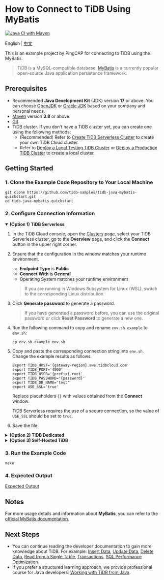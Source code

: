 # How to Connect to TiDB Using MyBatis

[![Java CI with Maven](https://github.com/tidb-samples/tidb-java-mybatis-quickstart/actions/workflows/maven.yml/badge.svg)](https://github.com/tidb-samples/tidb-java-mybatis-quickstart/actions/workflows/maven.yml)

English | [中文](/README-zh.md)

This is an example project by PingCAP for connecting to TiDB using the MyBatis.

> TiDB is a MySQL-compatible database. [MyBatis](https://mybatis.org/mybatis-3/index.html) is a currently popular open-source Java application persistence framework.

## Prerequisites

- Recommended **Java Development Kit** (JDK) version **17** or above. You can choose [OpenJDK](https://openjdk.org/) or [Oracle JDK](https://www.oracle.com/hk/java/technologies/downloads/) based on your company and personal needs.
- [Maven](https://maven.apache.org/install.html) version **3.8** or above.
- [Git](https://git-scm.com/downloads).
- TiDB cluster. If you don't have a TiDB cluster yet, you can create one using the following methods:
  - (Recommended) Refer to [Create TiDB Serverless Cluster](https://docs.pingcap.com/tidbcloud/dev-guide-build-cluster-in-cloud) to create your own TiDB Cloud cluster.
  - Refer to [Deploy a Local Testing TiDB Cluster](https://docs.pingcap.com/tidb/stable/quick-start-with-tidb#deploy-a-local-testing-cluster) or [Deploy a Production TiDB Cluster](https://docs.pingcap.com/tidb/stable/production-deployment-using-tiup) to create a local cluster.

## Getting Started

### 1. Clone the Example Code Repository to Your Local Machine

```shell
git clone https://github.com/tidb-samples/tidb-java-mybatis-quickstart.git
cd tidb-java-mybatis-quickstart
```

### 2. Configure Connection Information

<details open>
<summary><b>(Option 1) TiDB Serverless</b></summary>

1. In the TiDB Cloud console, open the [Clusters](https://tidbcloud.com/console/clusters) page, select your TiDB Serverless cluster, go to the **Overview** page, and click the **Connect** button in the upper right corner.
2. Ensure that the configuration in the window matches your runtime environment.
    - **Endpoint Type** is **Public**
    - **Connect With** is **General**
    - Operating System matches your runtime environment
    > If you are running in Windows Subsystem for Linux (WSL), switch to the corresponding Linux distribution.
3. Click **Generate password** to generate a password.
    > If you have generated a password before, you can use the original password or click **Reset Password** to generate a new one.
4. Run the following command to copy and rename `env.sh.example` to `env.sh`:

    ```shell
    cp env.sh.example env.sh
    ```

5. Copy and paste the corresponding connection string into `env.sh`. Change the example results as follows.

    ```shell
    export TIDB_HOST='{gateway-region}.aws.tidbcloud.com'
    export TIDB_PORT='4000'
    export TIDB_USER='{prefix}.root'
    export TIDB_PASSWORD='{password}'
    export TIDB_DB_NAME='test'
    export USE_SSL='true'
    ```

    Replace placeholders `{}` with values obtained from the **Connect** window.

    TiDB Serverless requires the use of a secure connection, so the value of `USE_SSL` should be set to `true`.

6. Save the file.

</details>

<details>

<summary><b>(Option 2) TiDB Dedicated</b></summary>

1. In the TiDB Cloud Web Console, select your TiDB Dedicated cluster, go to the **Overview** page, click the **Connect** button in the upper right corner. Click **Allow Access from Anywhere**.
    > For more configuration details, refer to [TiDB Dedicated Standard Connection Guide](https://docs.pingcap.com/tidbcloud/connect-via-standard-connection).

2. Run the following command to copy and rename `env.sh.example` to `env.sh`:

    ```shell
    cp env.sh.example env.sh
    ```

3. Copy and paste the corresponding connection string into `env.sh`. Change the example results as follows.

    ```shell
    export TIDB_HOST='{host}.clusters.tidb-cloud.com'
    export TIDB_PORT='4000'
    export TIDB_USER='{prefix}.root'
    export TIDB_PASSWORD='{password}'
    export TIDB_DB_NAME='test'
    export USE_SSL='false'
    ```

    Replace placeholders `{}` with values obtained from the **Connect** window, and configure the certificate path downloaded in previous steps.

4. Save the file.

</details>

<details>
<summary><b>(Option 3) Self-Hosted TiDB</b></summary>

1. Run the following command to copy and rename `env.sh.example` to `env.sh`:

    ```shell
    cp env.sh.example env.sh
    ```

2. Copy and paste the corresponding connection string into `env.sh`. Change the example results as follows.

    ```shell
    export TIDB_HOST='{tidb_server_host}'
    export TIDB_PORT='4000'
    export TIDB_USER='root'
    export TIDB_PASSWORD='{password}'
    export TIDB_DB_NAME='test'
    export USE_SSL='false'
    ```

    Replace placeholders `{}` with values corresponding to your TiDB setup, and delete the `CA_PATH` line. If you are running TiDB on your local machine, the default Host address is `127.0.0.1`, and the password is empty.

3. Save the file.

</details>

### 3. Run the Example Code

```shell
make
```

### 4. Expected Output

[Expected Output](/Expected-Output.txt)

## Notes

For more usage details and information about **MyBatis**, you can refer to the [official MyBatis documentation](http://www.mybatis.org/mybatis-3/).

## Next Steps

- You can continue reading the developer documentation to gain more knowledge about TiDB. For example: [Insert Data](https://docs.pingcap.com/tidb/stable/dev-guide-insert-data), [Update Data](https://docs.pingcap.com/tidb/stable/dev-guide-update-data), [Delete Data](https://docs.pingcap.com/tidb/stable/dev-guide-delete-data), [Read from a Single Table](https://docs.pingcap.com/tidb/stable/dev-guide-get-data-from-single-table), [Transactions](https://docs.pingcap.com/tidb/stable/dev-guide-transaction-overview), [SQL Performance Optimization](https://docs.pingcap.com/tidb/stable/dev-guide-optimize-sql-overview).
- If you prefer a structured learning approach, we provide professional course for Java developers: [Working with TiDB from Java](https://eng.edu.pingcap.com/catalog/info/id:212).
